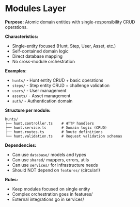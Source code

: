 # Modules Layer

**Purpose:** Atomic domain entities with single-responsibility CRUD operations.

**Characteristics:**
- Single-entity focused (Hunt, Step, User, Asset, etc.)
- Self-contained domain logic
- Direct database mapping
- No cross-module orchestration

**Examples:**
- `hunts/` - Hunt entity CRUD + basic operations
- `steps/` - Step entity CRUD + challenge validation
- `users/` - User management
- `assets/` - Asset management
- `auth/` - Authentication domain

**Structure per module:**
```
hunts/
├── hunt.controller.ts    # HTTP handlers
├── hunt.service.ts       # Domain logic (CRUD)
├── hunt.routes.ts        # Route definitions
└── hunt.validation.ts    # Request validation schemas
```

**Dependencies:**
- Can use `database/` models and types
- Can use `shared/` mappers, errors, utils
- Can use `services/` for infrastructure needs
- Should NOT depend on `features/` (circular!)

**Rules:**
- Keep modules focused on single entity
- Complex orchestration goes in features/
- External integrations go in services/
